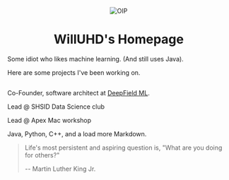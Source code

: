 <div align="center">

![OIP](https://github.com/WillUHD/WillUHD/assets/134638202/ba49e35f-7bf8-41e4-948a-9f359f94a089)

# WillUHD's Homepage

<div align="left">

Some idiot who likes machine learning. (And still uses Java). 

Here are some projects I've been working on. 

##

Co-Founder, software architect at [DeepField ML](https://github.com/deepfield-ml). 

Lead @ SHSID Data Science club

Lead @ Apex Mac workshop

Java, Python, C++, and a load more Markdown. 

> Life's most persistent and aspiring question is, "What are you doing for others?"
> 
> -- Martin Luther King Jr. 
